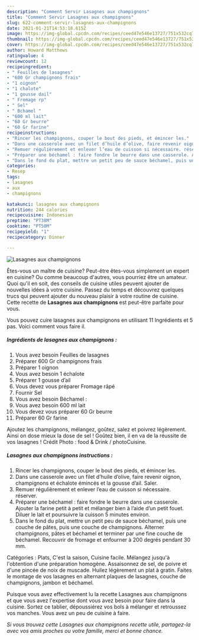 ```yaml
---
description: "Comment Servir Lasagnes aux champignons"
title: "Comment Servir Lasagnes aux champignons"
slug: 622-comment-servir-lasagnes-aux-champignons
date: 2021-01-21T14:53:18.615Z
image: https://img-global.cpcdn.com/recipes/ceed47e546e13727/751x532cq70/lasagnes-aux-champignons-photo-principale-de-la-recette.jpg
thumbnail: https://img-global.cpcdn.com/recipes/ceed47e546e13727/751x532cq70/lasagnes-aux-champignons-photo-principale-de-la-recette.jpg
cover: https://img-global.cpcdn.com/recipes/ceed47e546e13727/751x532cq70/lasagnes-aux-champignons-photo-principale-de-la-recette.jpg
author: Howard Matthews
ratingvalue: 4
reviewcount: 12
recipeingredient:
- " Feuilles de lasagnes"
- "600 Gr champignons frais"
- "1 oignon"
- "1 chalote"
- "1 gousse dail"
- " Fromage rp"
- " Sel"
- " Bchamel "
- "600 ml lait"
- "60 Gr beurre"
- "60 Gr farine"
recipeinstructions:
- "Rincer les champignons, couper le bout des pieds, et émincer les."
- "Dans une casserole avec un filet d’huile d’olive, faire revenir oignon, champignons et échalote émincés et la gousse d’ail. Saler."
- "Remuer régulièrement et enlever l’eau de cuisson si nécessaire. réserver."
- "Préparer une béchamel : faire fondre le beurre dans une casserole. Ajouter la farine petit à petit et mélanger bien à l’aide d’un petit fouet. Diluer le lait et poursuivre la cuisson 5 minutes environ."
- "Dans le fond du plat, mettre un petit peu de sauce béchamel, puis une couche de pâtes, puis une couche de champignons. Alterner champignons, pâtes et béchamel et terminer par une fine couche de béchamel. Recouvrir de fromage et enfourner à 200 degrés pendant 30 mm."
categories:
- Resep
tags:
- lasagnes
- aux
- champignons

katakunci: lasagnes aux champignons 
nutrition: 244 calories
recipecuisine: Indonesian
preptime: "PT38M"
cooktime: "PT50M"
recipeyield: "1"
recipecategory: Dinner

---
```



![Lasagnes aux champignons](https://img-global.cpcdn.com/recipes/ceed47e546e13727/751x532cq70/lasagnes-aux-champignons-photo-principale-de-la-recette.jpg)

Êtes-vous un maître de cuisine? Peut-être êtes-vous simplement un expert en cuisine? Ou comme beaucoup d'autres, vous pourriez être un amateur. Quoi qu'il en soit, des conseils de cuisine utiles peuvent ajouter de nouvelles idées à votre cuisine. Passez du temps et découvrez quelques trucs qui peuvent ajouter du nouveau plaisir à votre routine de cuisine. Cette recette de <strong> Lasagnes aux champignons </strong> est peut-être parfaite pour vous.

<!--inarticleads1-->

Vous pouvez cuire lasagnes aux champignons en utilisant 11 Ingrédients et 5 pas. Voici comment vous faire il.

##### Ingrédients de lasagnes aux champignons :

1. Vous avez besoin  Feuilles de lasagnes
1. Préparer 600 Gr champignons frais
1. Préparer 1 oignon
1. Vous avez besoin 1 échalote
1. Préparer 1 gousse d’ail
1. Vous devez vous préparer  Fromage râpé
1. Fournir  Sel
1. Vous avez besoin  Béchamel :
1. Vous avez besoin 600 ml lait
1. Vous devez vous préparer 60 Gr beurre
1. Préparer 60 Gr farine


Ajoutez les champignons, mélangez, goûtez, salez et poivrez légèrement. Ainsi on dose mieux la dose de sel ! Goûtez bien, il en va de la réussite de vos lasagnes ! Crédit Photo : food &amp; Drink / photoCuisine. 

<!--inarticleads2-->

##### Lasagnes aux champignons instructions :

1. Rincer les champignons, couper le bout des pieds, et émincer les.
1. Dans une casserole avec un filet d’huile d’olive, faire revenir oignon, champignons et échalote émincés et la gousse d’ail. Saler.
1. Remuer régulièrement et enlever l’eau de cuisson si nécessaire. réserver.
1. Préparer une béchamel : faire fondre le beurre dans une casserole. Ajouter la farine petit à petit et mélanger bien à l’aide d’un petit fouet. Diluer le lait et poursuivre la cuisson 5 minutes environ.
1. Dans le fond du plat, mettre un petit peu de sauce béchamel, puis une couche de pâtes, puis une couche de champignons. Alterner champignons, pâtes et béchamel et terminer par une fine couche de béchamel. Recouvrir de fromage et enfourner à 200 degrés pendant 30 mm.


Catégories : Plats, C&#39;est la saison, Cuisine facile. Mélangez jusqu&#39;à l&#39;obtention d&#39;une préparation homogène. Assaisonnez de sel, de poivre et d&#39;une pincée de noix de muscade. Huilez légèrement un plat à gratin. Faites le montage de vos lasagnes en alternant plaques de lasagnes, couche de champignons, jambon et béchamel. 

<!--inarticleads1-->

<p>
Puisque vous avez effectivement lu la recette Lasagnes aux champignons et que vous avez l'expertise dont vous avez besoin pour faire dans la cuisine. Sortez ce tablier, dépoussiérez vos bols à mélanger et retroussez vos manches. Vous avez un peu de cuisine à faire.
</p>

<p>
<i>Si vous trouvez cette Lasagnes aux champignons recette utile, partagez-la avec vos amis proches ou votre famille, merci et bonne chance.</i>
</p>
